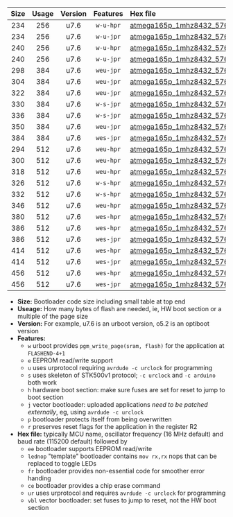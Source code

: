 |Size|Usage|Version|Features|Hex file|
|:-:|:-:|:-:|:-:|:--|
|234|256|u7.6|`w-u-hpr`|[atmega165p_1mhz8432_57600bps_ur.hex](https://raw.githubusercontent.com/stefanrueger/urboot/main//atmega165p_1mhz8432_57600bps_ur.hex)|
|234|256|u7.6|`w-u-jpr`|[atmega165p_1mhz8432_57600bps_ur_vbl.hex](https://raw.githubusercontent.com/stefanrueger/urboot/main//atmega165p_1mhz8432_57600bps_ur_vbl.hex)|
|240|256|u7.6|`w-u-hpr`|[atmega165p_1mhz8432_57600bps_lednop_ur.hex](https://raw.githubusercontent.com/stefanrueger/urboot/main//atmega165p_1mhz8432_57600bps_lednop_ur.hex)|
|240|256|u7.6|`w-u-jpr`|[atmega165p_1mhz8432_57600bps_lednop_ur_vbl.hex](https://raw.githubusercontent.com/stefanrueger/urboot/main//atmega165p_1mhz8432_57600bps_lednop_ur_vbl.hex)|
|298|384|u7.6|`weu-jpr`|[atmega165p_1mhz8432_57600bps_ee_ur_vbl.hex](https://raw.githubusercontent.com/stefanrueger/urboot/main//atmega165p_1mhz8432_57600bps_ee_ur_vbl.hex)|
|304|384|u7.6|`weu-jpr`|[atmega165p_1mhz8432_57600bps_ee_lednop_ur_vbl.hex](https://raw.githubusercontent.com/stefanrueger/urboot/main//atmega165p_1mhz8432_57600bps_ee_lednop_ur_vbl.hex)|
|322|384|u7.6|`weu-jpr`|[atmega165p_1mhz8432_57600bps_ee_lednop_fr_ur_vbl.hex](https://raw.githubusercontent.com/stefanrueger/urboot/main//atmega165p_1mhz8432_57600bps_ee_lednop_fr_ur_vbl.hex)|
|330|384|u7.6|`w-s-jpr`|[atmega165p_1mhz8432_57600bps_vbl.hex](https://raw.githubusercontent.com/stefanrueger/urboot/main//atmega165p_1mhz8432_57600bps_vbl.hex)|
|336|384|u7.6|`w-s-jpr`|[atmega165p_1mhz8432_57600bps_lednop_vbl.hex](https://raw.githubusercontent.com/stefanrueger/urboot/main//atmega165p_1mhz8432_57600bps_lednop_vbl.hex)|
|350|384|u7.6|`weu-jpr`|[atmega165p_1mhz8432_57600bps_ee_lednop_fr_ce_ur_vbl.hex](https://raw.githubusercontent.com/stefanrueger/urboot/main//atmega165p_1mhz8432_57600bps_ee_lednop_fr_ce_ur_vbl.hex)|
|384|384|u7.6|`wes-jpr`|[atmega165p_1mhz8432_57600bps_ee_vbl.hex](https://raw.githubusercontent.com/stefanrueger/urboot/main//atmega165p_1mhz8432_57600bps_ee_vbl.hex)|
|294|512|u7.6|`weu-hpr`|[atmega165p_1mhz8432_57600bps_ee_ur.hex](https://raw.githubusercontent.com/stefanrueger/urboot/main//atmega165p_1mhz8432_57600bps_ee_ur.hex)|
|300|512|u7.6|`weu-hpr`|[atmega165p_1mhz8432_57600bps_ee_lednop_ur.hex](https://raw.githubusercontent.com/stefanrueger/urboot/main//atmega165p_1mhz8432_57600bps_ee_lednop_ur.hex)|
|318|512|u7.6|`weu-hpr`|[atmega165p_1mhz8432_57600bps_ee_lednop_fr_ur.hex](https://raw.githubusercontent.com/stefanrueger/urboot/main//atmega165p_1mhz8432_57600bps_ee_lednop_fr_ur.hex)|
|326|512|u7.6|`w-s-hpr`|[atmega165p_1mhz8432_57600bps.hex](https://raw.githubusercontent.com/stefanrueger/urboot/main//atmega165p_1mhz8432_57600bps.hex)|
|332|512|u7.6|`w-s-hpr`|[atmega165p_1mhz8432_57600bps_lednop.hex](https://raw.githubusercontent.com/stefanrueger/urboot/main//atmega165p_1mhz8432_57600bps_lednop.hex)|
|346|512|u7.6|`weu-hpr`|[atmega165p_1mhz8432_57600bps_ee_lednop_fr_ce_ur.hex](https://raw.githubusercontent.com/stefanrueger/urboot/main//atmega165p_1mhz8432_57600bps_ee_lednop_fr_ce_ur.hex)|
|380|512|u7.6|`wes-hpr`|[atmega165p_1mhz8432_57600bps_ee.hex](https://raw.githubusercontent.com/stefanrueger/urboot/main//atmega165p_1mhz8432_57600bps_ee.hex)|
|386|512|u7.6|`wes-hpr`|[atmega165p_1mhz8432_57600bps_ee_lednop.hex](https://raw.githubusercontent.com/stefanrueger/urboot/main//atmega165p_1mhz8432_57600bps_ee_lednop.hex)|
|386|512|u7.6|`wes-jpr`|[atmega165p_1mhz8432_57600bps_ee_lednop_vbl.hex](https://raw.githubusercontent.com/stefanrueger/urboot/main//atmega165p_1mhz8432_57600bps_ee_lednop_vbl.hex)|
|414|512|u7.6|`wes-hpr`|[atmega165p_1mhz8432_57600bps_ee_lednop_fr.hex](https://raw.githubusercontent.com/stefanrueger/urboot/main//atmega165p_1mhz8432_57600bps_ee_lednop_fr.hex)|
|414|512|u7.6|`wes-jpr`|[atmega165p_1mhz8432_57600bps_ee_lednop_fr_vbl.hex](https://raw.githubusercontent.com/stefanrueger/urboot/main//atmega165p_1mhz8432_57600bps_ee_lednop_fr_vbl.hex)|
|456|512|u7.6|`wes-hpr`|[atmega165p_1mhz8432_57600bps_ee_lednop_fr_ce.hex](https://raw.githubusercontent.com/stefanrueger/urboot/main//atmega165p_1mhz8432_57600bps_ee_lednop_fr_ce.hex)|
|456|512|u7.6|`wes-jpr`|[atmega165p_1mhz8432_57600bps_ee_lednop_fr_ce_vbl.hex](https://raw.githubusercontent.com/stefanrueger/urboot/main//atmega165p_1mhz8432_57600bps_ee_lednop_fr_ce_vbl.hex)|

- **Size:** Bootloader code size including small table at top end
- **Useage:** How many bytes of flash are needed, ie, HW boot section or a multiple of the page size
- **Version:** For example, u7.6 is an urboot version, o5.2 is an optiboot version
- **Features:**
  + `w` urboot provides `pgm_write_page(sram, flash)` for the application at `FLASHEND-4+1`
  + `e` EEPROM read/write support
  + `u` uses urprotocol requiring `avrdude -c urclock` for programming
  + `s` uses skeleton of STK500v1 protocol; `-c urclock` and `-c arduino` both work
  + `h` hardware boot section: make sure fuses are set for reset to jump to boot section
  + `j` vector bootloader: uploaded applications *need to be patched externally*, eg, using `avrdude -c urclock`
  + `p` bootloader protects itself from being overwritten
  + `r` preserves reset flags for the application in the register R2
- **Hex file:** typically MCU name, oscillator frequency (16 MHz default) and baud rate (115200 default) followed by
  + `ee` bootloader supports EEPROM read/write
  + `lednop` "template" bootloader contains `mov rx,rx` nops that can be replaced to toggle LEDs
  + `fr` bootloader provides non-essential code for smoother error handing
  + `ce` bootloader provides a chip erase command
  + `ur` uses urprotocol and requires `avrdude -c urclock` for programming
  + `vbl` vector bootloader: set fuses to jump to reset, not the HW boot section
